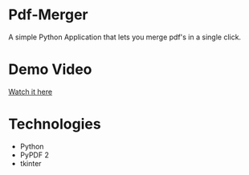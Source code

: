 # Pdf-Merger
A simple Python Application that lets you merge pdf's in a single click. 

# Demo Video
[Watch it here](https://youtu.be/4LlPLvH7OCY)

# Technologies 
- Python 
- PyPDF 2 
- tkinter 

